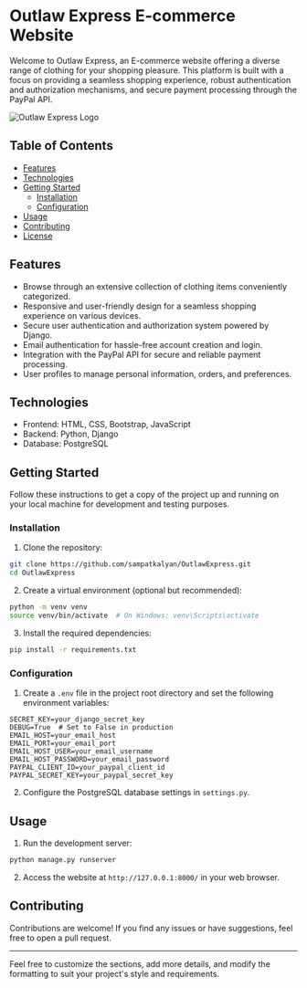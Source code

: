 # Outlaw Express E-commerce Website

Welcome to Outlaw Express, an E-commerce website offering a diverse range of clothing for your shopping pleasure. This platform is built with a focus on providing a seamless shopping experience, robust authentication and authorization mechanisms, and secure payment processing through the PayPal API.

![Outlaw Express Logo](link_to_logo_image)

## Table of Contents

- [Features](#features)
- [Technologies](#technologies)
- [Getting Started](#getting-started)
  - [Installation](#installation)
  - [Configuration](#configuration)
- [Usage](#usage)
- [Contributing](#contributing)
- [License](#license)

## Features

- Browse through an extensive collection of clothing items conveniently categorized.
- Responsive and user-friendly design for a seamless shopping experience on various devices.
- Secure user authentication and authorization system powered by Django.
- Email authentication for hassle-free account creation and login.
- Integration with the PayPal API for secure and reliable payment processing.
- User profiles to manage personal information, orders, and preferences.

## Technologies

- Frontend: HTML, CSS, Bootstrap, JavaScript
- Backend: Python, Django
- Database: PostgreSQL

## Getting Started

Follow these instructions to get a copy of the project up and running on your local machine for development and testing purposes.

### Installation

1. Clone the repository:

```bash
git clone https://github.com/sampatkalyan/OutlawExpress.git
cd OutlawExpress
```

2. Create a virtual environment (optional but recommended):

```bash
python -m venv venv
source venv/bin/activate  # On Windows: venv\Scripts\activate
```

3. Install the required dependencies:

```bash
pip install -r requirements.txt
```

### Configuration

1. Create a `.env` file in the project root directory and set the following environment variables:

```
SECRET_KEY=your_django_secret_key
DEBUG=True  # Set to False in production
EMAIL_HOST=your_email_host
EMAIL_PORT=your_email_port
EMAIL_HOST_USER=your_email_username
EMAIL_HOST_PASSWORD=your_email_password
PAYPAL_CLIENT_ID=your_paypal_client_id
PAYPAL_SECRET_KEY=your_paypal_secret_key
```

2. Configure the PostgreSQL database settings in `settings.py`.

## Usage

1. Run the development server:

```bash
python manage.py runserver
```

2. Access the website at `http://127.0.0.1:8000/` in your web browser.

## Contributing

Contributions are welcome! If you find any issues or have suggestions, feel free to open a pull request.


---

Feel free to customize the sections, add more details, and modify the formatting to suit your project's style and requirements.
